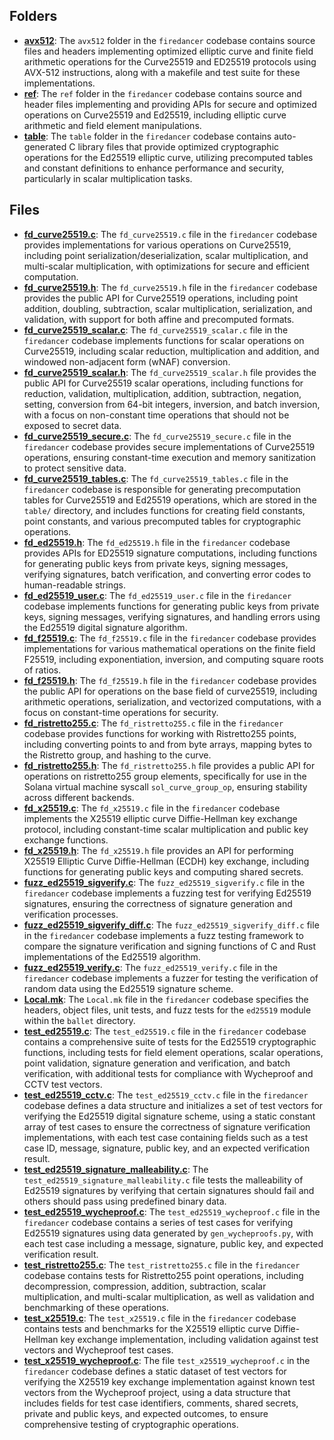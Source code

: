 ## Folders
- **[avx512](ed25519/avx512.driver.md)**: The `avx512` folder in the `firedancer` codebase contains source files and headers implementing optimized elliptic curve and finite field arithmetic operations for the Curve25519 and ED25519 protocols using AVX-512 instructions, along with a makefile and test suite for these implementations.
- **[ref](ed25519/ref.driver.md)**: The `ref` folder in the `firedancer` codebase contains source and header files implementing and providing APIs for secure and optimized operations on Curve25519 and Ed25519, including elliptic curve arithmetic and field element manipulations.
- **[table](ed25519/table.driver.md)**: The `table` folder in the `firedancer` codebase contains auto-generated C library files that provide optimized cryptographic operations for the Ed25519 elliptic curve, utilizing precomputed tables and constant definitions to enhance performance and security, particularly in scalar multiplication tasks.

## Files
- **[fd_curve25519.c](ed25519/fd_curve25519.c.driver.md)**: The `fd_curve25519.c` file in the `firedancer` codebase provides implementations for various operations on Curve25519, including point serialization/deserialization, scalar multiplication, and multi-scalar multiplication, with optimizations for secure and efficient computation.
- **[fd_curve25519.h](ed25519/fd_curve25519.h.driver.md)**: The `fd_curve25519.h` file in the `firedancer` codebase provides the public API for Curve25519 operations, including point addition, doubling, subtraction, scalar multiplication, serialization, and validation, with support for both affine and precomputed formats.
- **[fd_curve25519_scalar.c](ed25519/fd_curve25519_scalar.c.driver.md)**: The `fd_curve25519_scalar.c` file in the `firedancer` codebase implements functions for scalar operations on Curve25519, including scalar reduction, multiplication and addition, and windowed non-adjacent form (wNAF) conversion.
- **[fd_curve25519_scalar.h](ed25519/fd_curve25519_scalar.h.driver.md)**: The `fd_curve25519_scalar.h` file provides the public API for Curve25519 scalar operations, including functions for reduction, validation, multiplication, addition, subtraction, negation, setting, conversion from 64-bit integers, inversion, and batch inversion, with a focus on non-constant time operations that should not be exposed to secret data.
- **[fd_curve25519_secure.c](ed25519/fd_curve25519_secure.c.driver.md)**: The `fd_curve25519_secure.c` file in the `firedancer` codebase provides secure implementations of Curve25519 operations, ensuring constant-time execution and memory sanitization to protect sensitive data.
- **[fd_curve25519_tables.c](ed25519/fd_curve25519_tables.c.driver.md)**: The `fd_curve25519_tables.c` file in the `firedancer` codebase is responsible for generating precomputation tables for Curve25519 and Ed25519 operations, which are stored in the `table/` directory, and includes functions for creating field constants, point constants, and various precomputed tables for cryptographic operations.
- **[fd_ed25519.h](ed25519/fd_ed25519.h.driver.md)**: The `fd_ed25519.h` file in the `firedancer` codebase provides APIs for ED25519 signature computations, including functions for generating public keys from private keys, signing messages, verifying signatures, batch verification, and converting error codes to human-readable strings.
- **[fd_ed25519_user.c](ed25519/fd_ed25519_user.c.driver.md)**: The `fd_ed25519_user.c` file in the `firedancer` codebase implements functions for generating public keys from private keys, signing messages, verifying signatures, and handling errors using the Ed25519 digital signature algorithm.
- **[fd_f25519.c](ed25519/fd_f25519.c.driver.md)**: The `fd_f25519.c` file in the `firedancer` codebase provides implementations for various mathematical operations on the finite field F25519, including exponentiation, inversion, and computing square roots of ratios.
- **[fd_f25519.h](ed25519/fd_f25519.h.driver.md)**: The `fd_f25519.h` file in the `firedancer` codebase provides the public API for operations on the base field of curve25519, including arithmetic operations, serialization, and vectorized computations, with a focus on constant-time operations for security.
- **[fd_ristretto255.c](ed25519/fd_ristretto255.c.driver.md)**: The `fd_ristretto255.c` file in the `firedancer` codebase provides functions for working with Ristretto255 points, including converting points to and from byte arrays, mapping bytes to the Ristretto group, and hashing to the curve.
- **[fd_ristretto255.h](ed25519/fd_ristretto255.h.driver.md)**: The `fd_ristretto255.h` file provides a public API for operations on ristretto255 group elements, specifically for use in the Solana virtual machine syscall `sol_curve_group_op`, ensuring stability across different backends.
- **[fd_x25519.c](ed25519/fd_x25519.c.driver.md)**: The `fd_x25519.c` file in the `firedancer` codebase implements the X25519 elliptic curve Diffie-Hellman key exchange protocol, including constant-time scalar multiplication and public key exchange functions.
- **[fd_x25519.h](ed25519/fd_x25519.h.driver.md)**: The `fd_x25519.h` file provides an API for performing X25519 Elliptic Curve Diffie-Hellman (ECDH) key exchange, including functions for generating public keys and computing shared secrets.
- **[fuzz_ed25519_sigverify.c](ed25519/fuzz_ed25519_sigverify.c.driver.md)**: The `fuzz_ed25519_sigverify.c` file in the `firedancer` codebase implements a fuzzing test for verifying Ed25519 signatures, ensuring the correctness of signature generation and verification processes.
- **[fuzz_ed25519_sigverify_diff.c](ed25519/fuzz_ed25519_sigverify_diff.c.driver.md)**: The `fuzz_ed25519_sigverify_diff.c` file in the `firedancer` codebase implements a fuzz testing framework to compare the signature verification and signing functions of C and Rust implementations of the Ed25519 algorithm.
- **[fuzz_ed25519_verify.c](ed25519/fuzz_ed25519_verify.c.driver.md)**: The `fuzz_ed25519_verify.c` file in the `firedancer` codebase implements a fuzzer for testing the verification of random data using the Ed25519 signature scheme.
- **[Local.mk](ed25519/Local.mk.driver.md)**: The `Local.mk` file in the `firedancer` codebase specifies the headers, object files, unit tests, and fuzz tests for the `ed25519` module within the `ballet` directory.
- **[test_ed25519.c](ed25519/test_ed25519.c.driver.md)**: The `test_ed25519.c` file in the `firedancer` codebase contains a comprehensive suite of tests for the Ed25519 cryptographic functions, including tests for field element operations, scalar operations, point validation, signature generation and verification, and batch verification, with additional tests for compliance with Wycheproof and CCTV test vectors.
- **[test_ed25519_cctv.c](ed25519/test_ed25519_cctv.c.driver.md)**: The `test_ed25519_cctv.c` file in the `firedancer` codebase defines a data structure and initializes a set of test vectors for verifying the Ed25519 digital signature scheme, using a static constant array of test cases to ensure the correctness of signature verification implementations, with each test case containing fields such as a test case ID, message, signature, public key, and an expected verification result.
- **[test_ed25519_signature_malleability.c](ed25519/test_ed25519_signature_malleability.c.driver.md)**: The `test_ed25519_signature_malleability.c` file tests the malleability of Ed25519 signatures by verifying that certain signatures should fail and others should pass using predefined binary data.
- **[test_ed25519_wycheproof.c](ed25519/test_ed25519_wycheproof.c.driver.md)**: The `test_ed25519_wycheproof.c` file in the `firedancer` codebase contains a series of test cases for verifying Ed25519 signatures using data generated by `gen_wycheproofs.py`, with each test case including a message, signature, public key, and expected verification result.
- **[test_ristretto255.c](ed25519/test_ristretto255.c.driver.md)**: The `test_ristretto255.c` file in the `firedancer` codebase contains tests for Ristretto255 point operations, including decompression, compression, addition, subtraction, scalar multiplication, and multi-scalar multiplication, as well as validation and benchmarking of these operations.
- **[test_x25519.c](ed25519/test_x25519.c.driver.md)**: The `test_x25519.c` file in the `firedancer` codebase contains tests and benchmarks for the X25519 elliptic curve Diffie-Hellman key exchange implementation, including validation against test vectors and Wycheproof test cases.
- **[test_x25519_wycheproof.c](ed25519/test_x25519_wycheproof.c.driver.md)**: The file `test_x25519_wycheproof.c` in the `firedancer` codebase defines a static dataset of test vectors for verifying the X25519 key exchange implementation against known test vectors from the Wycheproof project, using a data structure that includes fields for test case identifiers, comments, shared secrets, private and public keys, and expected outcomes, to ensure comprehensive testing of cryptographic operations.
